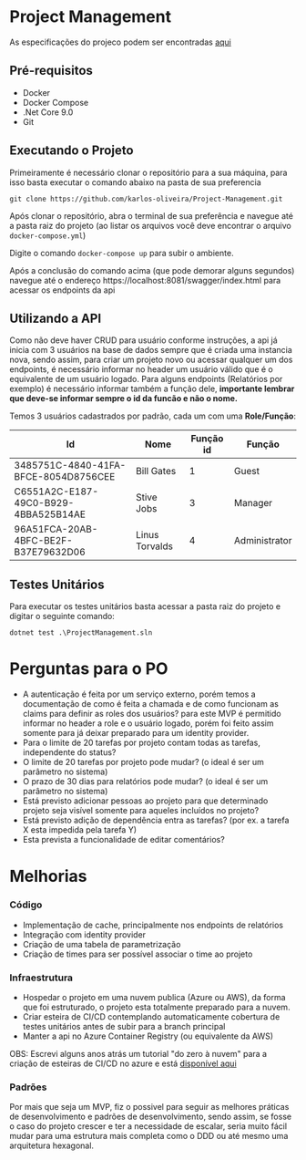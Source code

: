 # Project Management

As especificações do projeco podem ser encontradas [aqui](https://meteor-ocelot-f0d.notion.site/NET-C-5281edbec2e4480d98552e5ca0242c5b)

## Pré-requisitos
- Docker 
- Docker Compose
- .Net Core 9.0
- Git

## Executando o Projeto

Primeiramente é necessário clonar o repositório para a sua máquina, para isso basta executar o comando abaixo na pasta de sua preferencia

```git clone https://github.com/karlos-oliveira/Project-Management.git```

Após clonar o repositório, abra o terminal de sua preferência e navegue até a pasta raiz do projeto (ao listar os arquivos você deve encontrar o arquivo ```docker-compose.yml```)

Digite o comando ```docker-compose up``` para subir o ambiente.

Após a conclusão do comando acima (que pode demorar alguns segundos) navegue até o endereço https://localhost:8081/swagger/index.html para acessar os endpoints da api

## Utilizando a API

Como não deve haver CRUD para usuário conforme instruções, a api já inicia com 3 usuários na base de dados sempre que é criada uma instancia nova, sendo assim, para criar um projeto novo ou acessar qualquer um dos endpoints, é necessário informar no header um usuário válido que é o equivalente de um usuário logado. Para alguns endpoints (Relatórios por exemplo) é necessário informar também a função dele, **importante lembrar que deve-se informar sempre o id da funcão e não o nome.**

Temos 3 usuários cadastrados por padrão, cada um com uma **Role/Função**:

| Id                                   | Nome           | Função id | Função        |
| ------------------------------------ | -------------- | --------- | ------------- |
| 3485751C-4840-41FA-BFCE-8054D8756CEE | Bill Gates     |     1     | Guest         |
| C6551A2C-E187-49C0-B929-4BBA525B14AE | Stive Jobs     |     3     | Manager       |
| 96A51FCA-20AB-4BFC-BE2F-B37E79632D06 | Linus Torvalds |     4     | Administrator |

## Testes Unitários

Para executar os testes unitários basta acessar a pasta raiz do projeto e digitar o seguinte comando:

```dotnet test .\ProjectManagement.sln```

# Perguntas para o PO

- A autenticação é feita por um serviço externo, porém temos a documentação de como é feita a chamada e de como funcionam as claims para definir as roles dos usuários? para este MVP é permitido informar no header a role e o usuário logado, porém foi feito assim somente para já deixar preparado para um identity provider.
- Para o limite de 20 tarefas por projeto contam todas as tarefas, independente do status?
- O limite de 20 tarefas por projeto pode mudar? (o ideal é ser um parâmetro no sistema)
- O prazo de 30 dias para relatórios pode mudar? (o ideal é ser um parâmetro no sistema)
- Está previsto adicionar pessoas ao projeto para que determinado projeto seja visível somente para aqueles incluídos no projeto?
- Está previsto adição de dependência entra as tarefas? (por ex. a tarefa X esta impedida pela tarefa Y)
- Esta prevista a funcionalidade de editar comentários?

# Melhorias

### Código

- Implementação de cache, principalmente nos endpoints de relatórios
- Integração com identity provider
- Criação de uma tabela de parametrização
- Criação de times para ser possível associar o time ao projeto

### Infraestrutura

- Hospedar o projeto em uma nuvem publica (Azure ou AWS), da forma que foi estruturado, o projeto esta totalmente preparado para a nuvem.
- Criar esteira de CI/CD contemplando automaticamente cobertura de testes unitários antes de subir para a branch principal
- Manter a api no Azure Container Registry (ou equivalente da AWS)

OBS: Escrevi alguns anos atrás um tutorial "do zero à nuvem" para a criação de esteiras de CI/CD no azure e está [disponível aqui](https://karlos-oliveira.medium.com/)

### Padrões

Por mais que seja um MVP, fiz o possivel para seguir as melhores práticas de desenvolvimento e padrões de desenvolvimento, sendo assim, se fosse o caso do projeto crescer e ter a necessidade de escalar, seria muito fácil mudar para uma estrutura mais completa como o DDD ou até mesmo uma arquitetura hexagonal.
